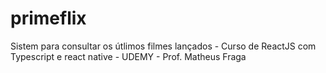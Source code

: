 # primeflix
Sistem para consultar os útlimos filmes lançados - Curso de ReactJS com Typescript e react native - UDEMY - Prof. Matheus Fraga
